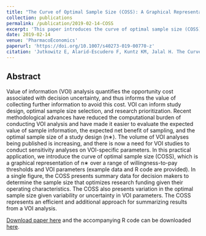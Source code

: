 ```yaml
---
title: "The Curve of Optimal Sample Size (COSS): A Graphical Representation of the Optimal Sample Size from a Value of Information Analysis"
collection: publications
permalink: /publication/2019-02-14-COSS
excerpt: 'This paper introduces the curve of optimal sample size (COSS), which is a graphical representation of summary data for decision makers to determine the sample size that optimizes research funding given their operating characteristics from a VOI analysis.'
date: 2019-02-14
venue: 'PharmacoEconomics'
paperurl: 'https://doi.org/10.1007/s40273-019-00770-z'
citation: 'Jutkowitz E, Alarid-Escudero F, Kuntz KM, Jalal H. The Curve of Optimal Sample Size (COSS): a Graphical Representation of the Optimal Sample Size from a Value of Information Analysis. PharmacoEconomics, 2019;37(7):871-877. https://doi.org/10.1007/s40273-019-00770-z.'
---
```

## Abstract
Value of information (VOI) analysis quantifies the opportunity cost associated with decision uncertainty, and thus informs the value of collecting further information to avoid this cost. VOI can inform study design, optimal sample size selection, and research prioritization. Recent methodological advances have reduced the computational burden of conducting VOI analysis and have made it easier to evaluate the expected value of sample information, the expected net benefit of sampling, and the optimal sample size of a study design (n∗). The volume of VOI analyses being published is increasing, and there is now a need for VOI studies to conduct sensitivity analyses on VOI-specific parameters. In this practical application, we introduce the curve of optimal sample size (COSS), which is a graphical representation of n∗ over a range of willingness-to-pay thresholds and VOI parameters (example data and R code are provided). In a single figure, the COSS presents summary data for decision makers to determine the sample size that optimizes research funding given their operating characteristics. The COSS also presents variation in the optimal sample size given variability or uncertainty in VOI parameters. The COSS represents an efficient and additional approach for summarizing results from a VOI analysis. 

[Download paper here](https://doi.org/10.1007/s40273-019-00770-z) and the accompanying R code can be downloaded [here](https://github.com/feralaes/COSS).